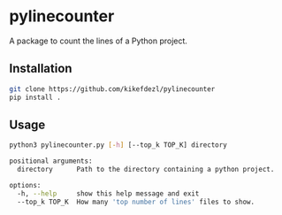 # pylinecounter

A package to count the lines of a Python project.

## Installation

```bash
git clone https://github.com/kikefdezl/pylinecounter
pip install .
```

## Usage

```bash
python3 pylinecounter.py [-h] [--top_k TOP_K] directory

positional arguments:
  directory      Path to the directory containing a python project.

options:
  -h, --help     show this help message and exit
  --top_k TOP_K  How many 'top number of lines' files to show.
```

